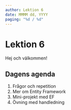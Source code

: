 ```yaml
---
author: Lektion 6
date: MMMM dd, YYYY
paging: "%d / %d"
---
```


# Lektion 6

Hej och välkommen!

## Dagens agenda

1. Frågor och repetition
2. Mer om Entity Framework
3. Mini-projekt med EF
4. Övning med handledning
